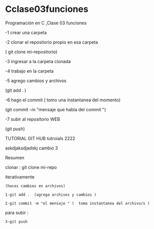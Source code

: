 # Cclase03funciones
Programación en C ,Clase 03  funciones

  -1 crear una carpeta

  -2 clonar el repositorio propio en esa carpeta

  ( git clone mi-repositorio)

  -3 ingresar a la carpeta clonada

  -4 trabajo en la carpeta

  -5 agrego cambios y archivos

  (git add . )

  -6 hago el commit ( tomo una instantanea del momento)

  (git commit -m "mensaje que habla del commit ")

  -7 subir al repositorio WEB

  (git push)


TUTORIAL GIT HUB
tutroials 2222

askdjaksdjadskj cambio 3

Resumen

 clonar : git clone mi-repo


 iterativamente

 	(haces cambios en archivos)

 	1-git add .  (agrega archivos y cambios )

 	2-git commit -m "el mensaje " (  toma instantanea del archivo/s )


para subir :

 	3-git push
